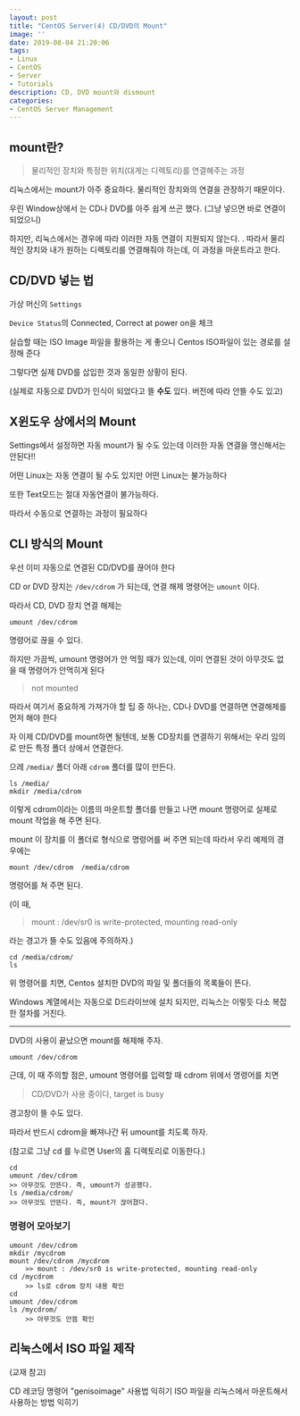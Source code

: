 ```yaml
---
layout: post
title: "CentOS Server(4) CD/DVD의 Mount"
image: ''
date: 2019-08-04 21:20:06
tags: 
- Linux
- CentOS 
- Server
- Tutorials
description: CD, DVD mount와 dismount
categories:
- CentOS Server Management
---
```


## mount란?  

> 물리적인 장치와 특정한 위치(대게는 디렉토리)를 연결해주는 과정

리눅스에서는 mount가 아주 중요하다. 
물리적인 장치와의 연결을 관장하기 때문이다.

우린 Window상에서 는 CD나 DVD를 아주 쉽게 쓰곤 했다.
(그냥 넣으면 바로 연결이 되었으니)

하지만, 리눅스에서는 경우에 따라 이러한 자동 연결이 지원되지 않는다.	.
따라서 물리적인 장치와 내가 원하는 디렉토리를 연결해줘야 하는데,
이 과정을 마운트라고 한다.

## CD/DVD 넣는 법 


가상 머신의 `Settings`

`Device Status`의 Connected, Correct at power on을 체크

실습할 때는 ISO Image 파일을 활용하는 게 좋으니
Centos ISO파일이 있는 경로를 설정해 준다

그렇다면 실제 DVD를 삽입한 것과 동일한 상황이 된다.

(실제로 자동으로 DVD가 인식이 되었다고 뜰 **수도** 있다. 버전에 따라 안뜰 수도 있고)

 
## X윈도우 상에서의 Mount

Settings에서 설정하면 자동 mount가 될 수도 있는데
이러한 자동 연결을 맹신해서는 안된다!!

어떤 Linux는 자동 연결이 될 수도 있지만
어떤 Linux는 불가능하다

또한 Text모드는 절대 자동연결이 불가능하다.

따라서 수동으로 연결하는 과정이 필요하다

## CLI 방식의 Mount 

우선 이미 자동으로 연결된 CD/DVD를 끊어야 한다

CD or DVD 장치는 `/dev/cdrom` 가 되는데,
연결 해제 명령어는 `umount` 이다.

따라서 CD, DVD 장치 연결 해제는

    umount /dev/cdrom

명령어로 끊을 수 있다.

하지만 가끔씩, umount 명령어가 안 먹힐 때가 있는데, 이미 연결된 것이 아무것도 없을 때 명령어가 안먹히게 된다

> not mounted

따라서 여기서 중요하게 가져가야 할 팁 중 하나는, 
CD나  DVD를 연결하면 연결해제를 먼저 해야 한다

자 이제 CD/DVD를 mount하면 될텐데,
보통 CD장치를 연결하기 위해서는 우리 임의로 만든 특정 폴더 상에서 연결한다.

으레 `/media/` 폴더 아래 `cdrom` 폴더를 많이 만든다.

    ls /media/
    mkdir /media/cdrom

이렇게 cdrom이라는 이름의 마운트할 폴더를 만들고 나면
mount 명령어로 실제로 mount 작업을 해 주면 된다.

mount  이 장치를  이 폴더로 형식으로 명령어를 써 주면 되는데
따라서 우리 예제의 경우에는 

    mount /dev/cdrom  /media/cdrom

명령어를 쳐 주면 된다.

(이 때, 

> mount : /dev/sr0 is write-protected, mounting read-only

라는 경고가 뜰 수도 있음에 주의하자.)


	cd /media/cdrom/
	ls

위 명령어를 치면, Centos 설치한 DVD의 파일 및 폴더들의 목록들이 뜬다.

Windows 계열에서는 자동으로 D드라이브에 설치 되지만,
리눅스는 이렇듯 다소 복잡한 절차를 거친다.

---

DVD의 사용이 끝났으면 mount를 해제해 주자.

    umount /dev/cdrom

근데, 이 때 주의할 점은,
umount 명령어를 입력할 때 cdrom 위에서 명령어를 치면

> CD/DVD가 사용 중이다, target is busy

경고창이 뜰 수도 있다.

따라서 반드시 cdrom을 빠져나간 뒤 umount를 치도록 하자.

(참고로 그냥 cd 를 누르면 User의 홈 디렉토리로 이동한다.)

    cd
    umount /dev/cdrom
	>> 아무것도 안뜬다. 즉, umount가 성공했다.
    ls /media/cdrom/
	>> 아무것도 안뜬다. 즉, mount가 끊어졌다.


### 명령어 모아보기

    umount /dev/cdrom
    mkdir /mycdrom
    mount /dev/cdrom /mycdrom
    	>> mount : /dev/sr0 is write-protected, mounting read-only
    cd /mycdrom
    	>> ls로 cdrom 장치 내용 확인
    cd
    umount /dev/cdrom
    ls /mycdrom/
    	>> 아무것도 안뜸 확인

## 리눅스에서 ISO 파일 제작

(교재 참고) 

CD 레코딩 명령어 "genisoimage" 사용법 익히기
ISO 파일을 리눅스에서 마운트해서 사용하는 방법 익히기
